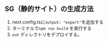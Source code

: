 ## SG（静的サイト）の生成方法

1. next.config.tsに`output: "export"`を追加する
1. ターミナルで`npm run build` を実行する
1. `out` ディレクトリをデプロイする。
